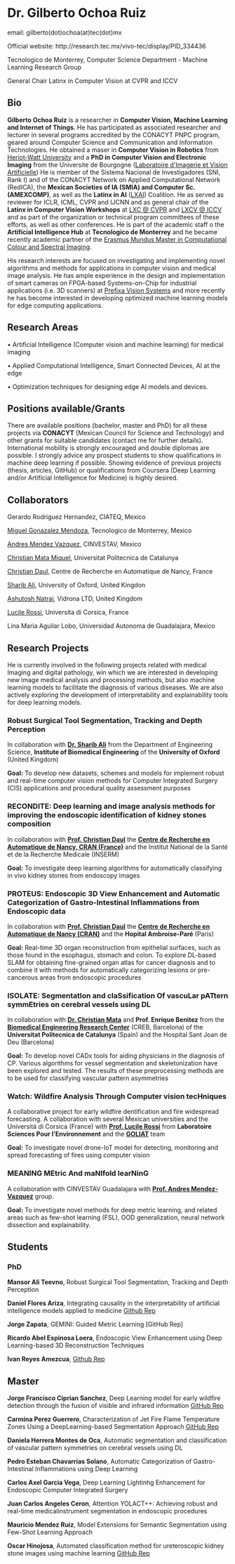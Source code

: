 
<h1>Dr. Gilberto Ochoa Ruiz</h1>
<p>email: gilberto(dot)ochoa(at)tec(dot)mx</p>
<p> Official website: http://research.tec.mx/vivo-tec/display/PID_334436 </p>
<p> Tecnologico de Monterrey, Computer Science Department -  Machine Learning Research Group</p>
<p> General Chair Latinx in Computer Vision at CVPR and ICCV </p>

<h2>Bio</h2>

**Gilberto Ochoa Ruiz** is a researcher in **Computer Vision, Machine Learning and Internet of Things**. He has participated as associated researcher and lecturer in several programs accredited by the CONACYT PNPC program, geared around Computer Science and Communication and Information Technologies. He obtained a maser in **Computer Vision in Robotics** from [Heriot-Watt University](https://www.hw.ac.uk/) and a **PhD in Computer Vision and Electronic Imaging** from the Universite de Bourgogne ([Laboratoire d'Imagerie et Vision Artificielle](https://imvia.u-bourgogne.fr/en/laboratory)) He is member of the Sistema Nacional de Investigadores (SNI, Rank I) and of the CONACYT Network on Applied Computational Network (RedICA), the **Mexican Societies of IA (SMIA) and Computer Sc. (AMEXCOMP)**, as well as the **Latinx in AI** ([LXAI](https://www.latinxinai.org/)) Coalition. He as served as reviewer for ICLR, ICML, CVPR and IJCNN and as general chair of the **Latinx in Computer Vision Workshops** at [LXC @ CVPR](https://www.latinxinai.org/cvpr-2021-about) and [LXCV @ ICCV](https://www.latinxinai.org/iccv-2021) and as part of the organization or technical program committees of these efforts, as well as other conferences. He is part of the academic staff o the **Artificial Intelligence Hub** at **Tecnologico de Monterrey** and he became recently academic partner of the [Erasmus Mundus Master in Computational Colour and Spectral Imaging](https://cosi-master.eu/cosi-master-degree/). 

His research interests are focused on investigating and implementing novel algorithms and methods for applications in computer vision and medical image analysis. He has ample experience in the design and implementation of smart cameras on FPGA-based Systems-on-Chip for industrial applications (i.e. 3D scanners) at [Prefixa Vision Systems](https://www.prefixa.com/) and more recently he has become interested in developing optimized machine learning models for edge computing applications. 

<h2>Research Areas</h2>

<p> •	Artificial Intelligence (Computer vision and machine learning) for medical imaging</p> 
<p> •	Applied Computational Intelligence, Smart Connected Devices, AI at the edge</p> 
<p> •	Optimization techniques for designing edge AI models and devices.</p> 

<h2> Positions available/Grants </h2>
	
 There are available positions (bachelor, master and PhD) for all these projects via **CONACYT** (Mexican Council for Science and Technology) and other grants for suitable candidates (contact me for further details). International mobility is strongly encouraged and double diplomas are possible. 
I strongly advice any prospect students to show qualifications in machine deep learning if possible. Showing evidence of previous projects (thesis, articles, GitHub) or qualifications from Coursera (Deep Learning and/or Artificial Intelligence for Medicine) is highly desired.

<h2>Collaborators </h2>

Gerardo Rodriguez Hernandez, CIATEQ, Mexico

[Miguel Gonazalez Mendoza](https://scholar.google.com/citations?user=ggU9-8IAAAAJ&hl=en), Tecnologico de Monterrey, Mexico

[Andres Mendez Vazquez](https://unidad.gdl.cinvestav.mx/investigadores/investigador.php?inv=5), CINVESTAV, Mexico

[Christian Mata Miquel](https://scholar.google.com/citations?user=PXBkuoIAAAAJ&hl=ca), Universitat Politecnica de Catalunya

[Christian Daul](https://scholar.google.fr/citations?user=XPH6u74AAAAJ&hl=fr), Centre de Recherche en Automatique de Nancy, France

[Sharib Ali](https://scholar.google.com/citations?user=NX8ifFkAAAAJ&hl=en), University of Oxford, United Kingdon

[Ashutosh Natraj](https://scholar.google.com/citations?user=vuQtqtoAAAAJ&hl=en), Vidrona LTD, United Kingdom

[Lucile Rossi](https://scholar.google.com/citations?user=KTuyZzEAAAAJ&hl=fr), Universita di Corsica, France

Lina Maria Aguilar Lobo, Universidad Autonoma de Guadalajara, Mexico 

<h2>Research Projects</h2> 

<p>He is currently involved in the following projects related with medical Imaging and digital pathology, win which we are interested in developing new image medical analysis and processing methods, but also machine learning models to facilitate the diagnosis of various diseases. We are also actively exploring the development of interpretability and explainability tools for deep learning models.</p> 

<h3>Robust Surgical Tool Segmentation, Tracking and Depth Perception</h3>

In collaboration with [**Dr. Sharib Ali**](https://scholar.google.com/citations?user=NX8ifFkAAAAJ&hl=en) from the Department of Engineering Science, **Institute of Biomedical Engineering** of the **University of Oxford** (United Kingdom)

 **Goal:** To develop new datasets, schemes and models for implement robust and real-time computer vision methods for Computer Integrated Surgery (CIS) applications and procedural quality assessment purposes

<h3> RECONDITE:  Deep learning and image analysis methods for improving the endoscopic identification of kidney stones composition </h3> 

In collaboration with [**Prof. Christian Daul**](https://scholar.google.fr/citations?user=XPH6u74AAAAJ&hl=fr) the [**Centre de Recherche en Automatique de Nancy, CRAN (France)**](http://www.cran.univ-lorraine.fr/) and the Institut National de la Santé et de la Recherche Medicale (INSERM)

**Goal:** To investigate deep learning algorithms for automatically classifying in vivo kidney stones from endoscopy images

<h3> PROTEUS: Endoscopic 3D View Enhancement and Automatic Categorization of Gastro-Intestinal Inflammations from Endoscopic data </h3>

 In collaboration with [**Prof. Christian Daul**](https://scholar.google.fr/citations?user=XPH6u74AAAAJ&hl=fr) the [**Centre de Recherche en Automatique de Nancy (CRAN)**](http://www.cran.univ-lorraine.fr/) and the **Hopital Ambroise-Paré** (Paris)

**Goal:** Real-time 3D organ reconstruction from epithelial surfaces, such as those found in the esophagus, stomach and colon. To explore DL-based SLAM for obtaining fine-grained organ atlas for cancer diagnosis and to combine it with methods for automatically categorizing lesions or pre-cancerous areas from endoscopic procedures

<h3> ISOLATE: SegmentatIon and claSsification Of vascuLar pATtern symmEtries on cerebral vessels using DL </h3>

In collaboration with [**Dr. Christian Mata**](https://scholar.google.com/citations?user=PXBkuoIAAAAJ&hl=ca) and **Prof. Enrique Benitez** from the [**Biomedical Engineering Research Center**](https://creb.upc.edu/) (CREB, Barcelona) of the **Universitat Politecnica de Catalunya** (Spain) and the Hospital Sant Joan de Deu (Barcelona)

 **Goal:** To develop novel CADx tools for aiding physicians in the diagnosis of CP. Various algorithms for vessel segmentation and skeletonization have been explored and tested. The results of these preprocessing methods are to be used for classifying vascular pattern asymmetries 

<h3>Watch: Wildfire Analysis Through Computer vision tecHniques</h3>

 A collaborative project for early wildfire dentification and fire widespread forecasting. A collaboration with several Mexican universities and the Universitá di Corsica (France) with [**Prof. Lucile Rossi**](https://scholar.google.com/citations?user=KTuyZzEAAAAJ&hl=fr) from **Laboratoire Sciences Pour l’Environnement**  and the [**GOLIAT**](https://goliat.universita.corsica/) team

 **Goal:** To investigate novel drone-IoT model for detecting, monitoring and spread forecasting of fires using computer vision

<h3> MEANING MEtric And maNIfold learNinG </h3>

 A collaboration with CINVESTAV Guadalajara with [**Prof. Andres Mendez-Vazquez**](https://unidad.gdl.cinvestav.mx/investigadores/investigador.php?inv=5)  group.

 **Goal:** To investigate novel methods for deep metric learning, and related areas such as few-shot learning (FSL), OOD generalization, neural network dissection and explainability.
 
 <h2>Students</h2>

 <h3>PhD</h3>
 
 **Mansor Ali Teevno**, Robust Surgical Tool Segmentation, Tracking and Depth Perception
  
 **Daniel Flores Ariza**, Integrating causality in the interpretability of artificial intelligence models applied to medicine [Github Rep](https://github.com/DanielF29)
 
 **Jorge Zapata**, GEMINI: Guided Metric Learning [GitHub Rep]
 
 **Ricardo Abel Espinosa Loera**, Endoscopic View Enhancement using Deep Learning-based 3D Reconstruction Techniques
 
 **Ivan Reyes Amezcua**, [Github Rep](https://github.com/Ivanrs297)
 
 <h2>Master</h2>
 
 **Jorge Francisco Ciprian Sanchez**, Deep Learning model for early wildfire detection through the fusion of visible and infrared information [GitHub Rep](https://github.com/JorgeFCS)
 
 **Carmina Perez Guerrero**, Characterization of Jet Fire Flame Temperature Zones Using a DeepLearning-based Segmentation Approach [GitHub Rep](https://github.com/CarminaP)
 
 **Daniela Herrera Montes de Oca**, Automatic segmentation and classification of vascular pattern symmetries on  cerebral vessels using DL
 
 **Pedro Esteban Chavarrias Solano**, Automatic Categorization of Gastro-Intestinal Inflammations using Deep Learning
 
 **Carlos Axel Garcia Vega**, Deep Learning Lightinhg Enhancement for Endoscopic Computer Integrated Surgery
 
 **Juan Carlos Angeles Ceron**, Attention YOLACT++: Achieving robust and real-time medicalinstrument segmentation in endoscopic procedures
 
 **Mauricio Mendez Ruiz**, Model Extensions for Semantic Segmentation using Few-Shot Learning Approach
 
 **Oscar Hinojosa**, Automated classification method for ureteroscopic kidney stone images using machine learning [GitHub Rep](https://github.com/oscar09)
  
 





